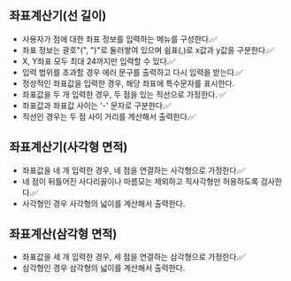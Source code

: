## 좌표계산기(선 길이)

- 사용자가 점에 대한 좌표 정보를 입력하는 메뉴를 구성한다.✅
- 좌표 정보는 괄호"(", ")"로 둘러쌓여 있으며 쉼표(,)로 x값과 y값을 구분한다.✅
- X, Y좌표 모두 최대 24까지만 입력할 수 있다.✅
- 입력 범위를 초과할 경우 에러 문구를 출력하고 다시 입력을 받는다.✅
- 정상적인 좌표값을 입력한 경우, 해당 좌표에 특수문자를 표시한다.
- 좌표값을 두 개 입력한 경우, 두 점을 있는 직선으로 가정한다. ✅
- 좌표값과 좌표값 사이는 '-' 문자로 구분한다.✅
- 직선인 경우는 두 점 사이 거리를 계산해서 출력한다.✅

## 좌표계산기(사각형 면적)
- 좌표값을 네 개 입력한 경우, 네 점을 연결하는 사각형으로 가정한다.✅
- 네 점이 뒤틀어진 사다리꼴이나 마름모는 제외하고 직사각형만 허용하도록 검사한다.✅
- 사각형인 경우 사각형의 넓이를 계산해서 출력한다.

## 좌표계산(삼각형 면적)
- 좌표값을 세 개 입력한 경우, 세 점을 연결하는 삼각형으로 가정한다.✅
- 삼각형인 경우 삼각형의 넓이를 계산해서 출력한다.